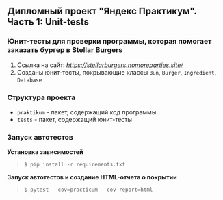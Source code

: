 ## **Дипломный проект "Яндекс Практикум". Часть 1: Unit-tests**

### Юнит-тесты для проверки программы, которая помогает заказать бургер в Stellar Burgers

1. Ссылка на сайт: *https://stellarburgers.nomoreparties.site/*
2. Созданы юнит-тесты, покрывающие классы `Bun`, `Burger`, `Ingredient`, `Database`

### Структура проекта

- `praktikum` - пакет, содержащий код программы
- `tests` - пакет, содержащий юнит-тесты

### Запуск автотестов

**Установка зависимостей**

> `$ pip install -r requirements.txt`

**Запуск автотестов и создание HTML-отчета о покрытии**

>  `$ pytest --cov=practicum --cov-report=html`
